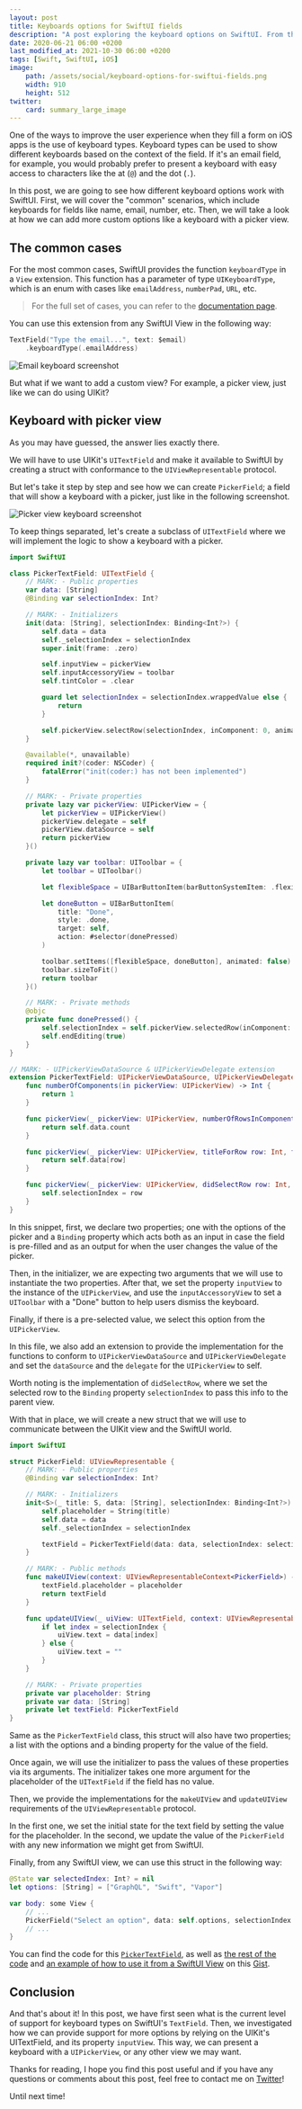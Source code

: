 ```yaml
---
layout: post
title: Keyboards options for SwiftUI fields
description: "A post exploring the keyboard options on SwiftUI. From the keyboardType function to using custom views like a picker view"
date: 2020-06-21 06:00 +0200
last_modified_at: 2021-10-30 06:00 +0200
tags: [Swift, SwiftUI, iOS]
image:
    path: /assets/social/keyboard-options-for-swiftui-fields.png
    width: 910
    height: 512
twitter:
    card: summary_large_image
---
```

One of the ways to improve the user experience when they fill a form on iOS apps is the use of keyboard types. Keyboard types can be used to show different keyboards based on the context of the field. If it's an email field, for example, you would probably prefer to present a keyboard with easy access to characters like the at (`@`) and the dot (`.`).

In this post, we are going to see how different keyboard options work with SwiftUI. First, we will cover the "common" scenarios, which include keyboards for fields like name, email, number, etc. Then, we will take a look at how we can add more custom options like a keyboard with a picker view.

## The common cases

For the most common cases, SwiftUI provides the function `keyboardType` in a `View` extension. This function has a parameter of type `UIKeyboardType`, which is an enum with cases like `emailAddress`, `numberPad`, `URL`, etc.

> For the full set of cases, you can refer to the [documentation page](https://developer.apple.com/documentation/uikit/uikeyboardtype).

You can use this extension from any SwiftUI View in the following way:

```swift
TextField("Type the email...", text: $email)
    .keyboardType(.emailAddress)
```

![Email keyboard screenshot]({{site.url}}/assets/swiftui_textfield_keyboards/email-keyboard.png)

But what if we want to add a custom view? For example, a picker view, just like we can do using UIKit?

## Keyboard with picker view

As you may have guessed, the answer lies exactly there.

We will have to use UIKit's `UITextField` and make it available to SwiftUI by creating a struct with conformance to the `UIViewRepresentable` protocol.

But let's take it step by step and see how we can create `PickerField`; a field that will show a keyboard with a picker, just like in the following screenshot.

![Picker view keyboard screenshot]({{site.url}}/assets/swiftui_textfield_keyboards/picker-view-keyboard.png)

To keep things separated, let's create a subclass of `UITextField` where we will implement the logic to show a keyboard with a picker.

```swift
import SwiftUI

class PickerTextField: UITextField {
    // MARK: - Public properties
    var data: [String]
    @Binding var selectionIndex: Int?

    // MARK: - Initializers
    init(data: [String], selectionIndex: Binding<Int?>) {
        self.data = data
        self._selectionIndex = selectionIndex
        super.init(frame: .zero)

        self.inputView = pickerView
        self.inputAccessoryView = toolbar
        self.tintColor = .clear

        guard let selectionIndex = selectionIndex.wrappedValue else {
            return
        }

        self.pickerView.selectRow(selectionIndex, inComponent: 0, animated: true)
    }

    @available(*, unavailable)
    required init?(coder: NSCoder) {
        fatalError("init(coder:) has not been implemented")
    }

    // MARK: - Private properties
    private lazy var pickerView: UIPickerView = {
        let pickerView = UIPickerView()
        pickerView.delegate = self
        pickerView.dataSource = self
        return pickerView
    }()

    private lazy var toolbar: UIToolbar = {
        let toolbar = UIToolbar()

        let flexibleSpace = UIBarButtonItem(barButtonSystemItem: .flexibleSpace, target: nil, action: nil)

        let doneButton = UIBarButtonItem(
            title: "Done",
            style: .done,
            target: self,
            action: #selector(donePressed)
        )

        toolbar.setItems([flexibleSpace, doneButton], animated: false)
        toolbar.sizeToFit()
        return toolbar
    }()

    // MARK: - Private methods
    @objc
    private func donePressed() {
        self.selectionIndex = self.pickerView.selectedRow(inComponent: 0)
        self.endEditing(true)
    }
}

// MARK: - UIPickerViewDataSource & UIPickerViewDelegate extension
extension PickerTextField: UIPickerViewDataSource, UIPickerViewDelegate {
    func numberOfComponents(in pickerView: UIPickerView) -> Int {
        return 1
    }

    func pickerView(_ pickerView: UIPickerView, numberOfRowsInComponent component: Int) -> Int {
        return self.data.count
    }

    func pickerView(_ pickerView: UIPickerView, titleForRow row: Int, forComponent component: Int) -> String? {
        return self.data[row]
    }

    func pickerView(_ pickerView: UIPickerView, didSelectRow row: Int, inComponent component: Int) {
        self.selectionIndex = row
    }
}
```

In this snippet, first, we declare two properties; one with the options of the picker and a `Binding` property which acts both as an input in case the field is pre-filled and as an output for when the user changes the value of the picker.

Then, in the initializer, we are expecting two arguments that we will use to instantiate the two properties. After that, we set the property `inputView` to the instance of the `UIPickerView`, and use the `inputAccessoryView` to set a `UIToolbar` with a "Done" button to help users dismiss the keyboard.

Finally, if there is a pre-selected value, we select this option from the `UIPickerView`.

In this file, we also add an extension to provide the implementation for the functions to conform to `UIPickerViewDataSource` and `UIPickerViewDelegate` and set the `dataSource` and the `delegate` for the `UIPickerView` to self. 

Worth noting is the implementation of `didSelectRow`, where we set the selected row to the `Binding` property `selectionIndex` to pass this info to the parent view.

With that in place, we will create a new struct that we will use to communicate between the UIKit view and the SwiftUI world.
```swift
import SwiftUI

struct PickerField: UIViewRepresentable {
    // MARK: - Public properties
    @Binding var selectionIndex: Int?

    // MARK: - Initializers
    init<S>(_ title: S, data: [String], selectionIndex: Binding<Int?>) where S: StringProtocol {
        self.placeholder = String(title)
        self.data = data
        self._selectionIndex = selectionIndex

        textField = PickerTextField(data: data, selectionIndex: selectionIndex)
    }

    // MARK: - Public methods
    func makeUIView(context: UIViewRepresentableContext<PickerField>) -> UITextField {
        textField.placeholder = placeholder
        return textField
    }

    func updateUIView(_ uiView: UITextField, context: UIViewRepresentableContext<PickerField>) {
        if let index = selectionIndex {
            uiView.text = data[index]
        } else {
            uiView.text = ""
        }
    }

    // MARK: - Private properties
    private var placeholder: String
    private var data: [String]
    private let textField: PickerTextField
}
```

Same as the `PickerTextField` class, this struct will also have two properties; a list with the options and a binding property for the value of the field.

Once again, we will use the initializer to pass the values of these properties via its arguments. The initializer takes one more argument for the placeholder of the `UITextField` if the field has no value. 

Then, we provide the implementations for the `makeUIView` and `updateUIView` requirements of the `UIViewRepresentable` protocol.

In the first one, we set the initial state for the text field by setting the value for the placeholder. In the second, we update the value of the `PickerField` with any new information we might get from SwiftUI.

Finally, from any SwiftUI view, we can use this struct in the following way:

```swift
@State var selectedIndex: Int? = nil
let options: [String] = ["GraphQL", "Swift", "Vapor"]

var body: some View {
    // ...
    PickerField("Select an option", data: self.options, selectionIndex: self.$selectedIndex)
    // ...
}
```

You can find the code for this [`PickerTextField`](https://gist.github.com/diamantidis/061d101853f6400f76780345614b2c90#file-pickertextfield-swift), as well as [the rest of the code](https://gist.github.com/diamantidis/061d101853f6400f76780345614b2c90#file-pickerfield-swift) and [an example of how to use it from a SwiftUI View](https://gist.github.com/diamantidis/061d101853f6400f76780345614b2c90#file-contentview-swift) on this [Gist](https://gist.github.com/diamantidis/061d101853f6400f76780345614b2c90).


## Conclusion
And that's about it! In this post, we have first seen what is the current level of support for keyboard types on SwiftUI's `TextField`. Then, we investigated how we can provide support for more options by relying on the UIKit's UITextField, and its property `inputView`. This way, we can present a keyboard with a `UIPickerView`, or any other view we may want.

Thanks for reading, I hope you find this post useful and if you have any questions or comments about this post, feel free to contact me on [Twitter]!

Until next time!

[Twitter]: https://twitter.com/diamantidis_io
